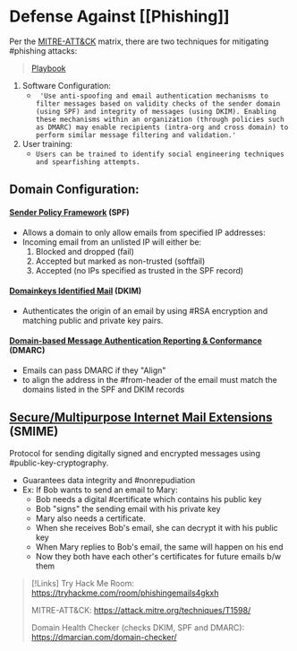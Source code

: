 
# Defense Against [[Phishing]] 
Per the [MITRE-ATT&CK](/cybersecurity/literature/MITRE-ATT&CK.md) matrix, there are two techniques for mitigating #phishing attacks:

> [Playbook](https://www.incidentresponse.org/playbooks/phishing)

1. Software Configuration:
	- `` 'Use anti-spoofing and email authentication mechanisms to filter messages based on validity checks of the sender domain (using SPF) and integrity of messages (using DKIM). Enabling these mechanisms within an organization (through policies such as DMARC) may enable recipients (intra-org and cross domain) to perform similar message filtering and validation.'``	
2. User training:
	- `Users can be trained to identify social engineering techniques and spearfishing attempts.`

## Domain Configuration:
#### [Sender Policy Framework](/cybersecurity/defense/sender-policy-framework.md) (SPF)
- Allows a domain to only allow emails from specified IP addresses:
- Incoming email from an unlisted IP will either be:
	1. Blocked and dropped (fail)
	2. Accepted but marked as non-trusted (softfail)
	3. Accepted (no IPs specified as trusted in the SPF record)

#### [Domainkeys Identified Mail](/cybersecurity/defense/domainkeys-identified-mail.md) (DKIM)
- Authenticates the origin of an email by using #RSA encryption and matching public and private key pairs.

#### [Domain-based Message Authentication Reporting & Conformance](/cybersecurity/defense/DMARC.md) (DMARC)
- Emails can pass DMARC if they "Align"
- to align the address in the #from-header of the email must match the domains listed in the SPF and DKIM records

## [Secure/Multipurpose Internet Mail Extensions](/cybersecurity/defense/SMIME.md) (SMIME)
Protocol for sending digitally signed and encrypted messages using #public-key-cryptography.
- Guarantees data integrity and #nonrepudiation 
- Ex: If Bob wants to send an email to Mary:
	- Bob needs a digital #certificate which contains his public key
	- Bob "signs" the sending email with his private key
	- Mary also needs a certificate.
	- When she receives Bob's email, she can decrypt it with his public key
	- When Mary replies to Bob's email, the same will happen on his end
	- Now they both have each other's certificates for future emails b/w them

>[!Links]
>Try Hack Me Room:
>https://tryhackme.com/room/phishingemails4gkxh
>
>MITRE-ATT&CK:
>https://attack.mitre.org/techniques/T1598/
>
>Domain Health Checker (checks DKIM, SPF and DMARC):
>https://dmarcian.com/domain-checker/

